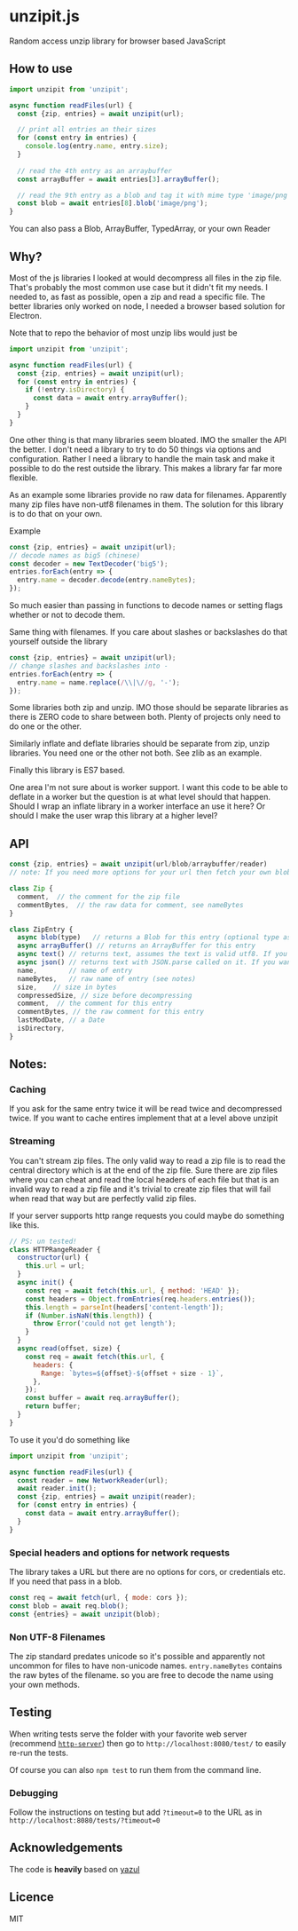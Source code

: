 # unzipit.js

Random access unzip library for browser based JavaScript

## How to use

```js
import unzipit from 'unzipit';

async function readFiles(url) {
  const {zip, entries} = await unzipit(url);

  // print all entries an their sizes
  for (const entry in entries) {
    console.log(entry.name, entry.size);
  }
  
  // read the 4th entry as an arraybuffer
  const arrayBuffer = await entries[3].arrayBuffer();

  // read the 9th entry as a blob and tag it with mime type 'image/png'
  const blob = await entries[8].blob('image/png');
}
```

You can also pass a Blob, ArrayBuffer, TypedArray, or your own Reader

## Why?

Most of the js libraries I looked at would decompress all files in the zip file.
That's probably the most common use case but it didn't fit my needs. I needed
to, as fast as possible, open a zip and read a specific file. The better libraries
only worked on node, I needed a browser based solution for Electron.

Note that to repo the behavior of most unzip libs would just be

```js
import unzipit from 'unzipit';

async function readFiles(url) {
  const {zip, entries} = await unzipit(url);
  for (const entry in entries) {
    if (!entry.isDirectory) {
      const data = await entry.arrayBuffer();
    }
  }
}
```

One other thing is that many libraries seem bloated. IMO the smaller the API the better.
I don't need a library to try to do 50 things via options and configuration. Rather I need
a library to handle the main task and make it possible to do the rest outside the library.
This makes a library far far more flexible.

As an example some libraries provide no raw data for filenames. Apparently many zip files
have non-utf8 filenames in them. The solution for this library is to do that on your own.

Example

```js
const {zip, entries} = await unzipit(url);
// decode names as big5 (chinese)
const decoder = new TextDecoder('big5');
entries.forEach(entry => {
  entry.name = decoder.decode(entry.nameBytes);
});
```
    
So much easier than passing in functions to decode names or setting flags whether or not to decode them.

Same thing with filenames. If you care about slashes or backslashes do that yourself outside the library

```js
const {zip, entries} = await unzipit(url);
// change slashes and backslashes into -
entries.forEach(entry => {
  entry.name = name.replace(/\\|\//g, '-');
});
```

Some libraries both zip and unzip.
IMO those should be separate libraries as there is ZERO code to share between
both. Plenty of projects only need to do one or the other.

Similarly inflate and deflate libraries should be separate from zip, unzip libraries.
You need one or the other not both. See zlib as an example.

Finally this library is ES7 based.

One area I'm not sure about is worker support. I want this code to be able
to deflate in a worker but the question is at what level should that happen.
Should I wrap an inflate library in a worker interface an use it here?
Or should I make the user wrap this library at a higher level?

## API

```js
const {zip, entries} = await unzipit(url/blob/arraybuffer/reader)
// note: If you need more options for your url then fetch your own blob and pass the blob in
```

```js
class Zip {
  comment,  // the comment for the zip file
  commentBytes,  // the raw data for comment, see nameBytes
}
```

```js
class ZipEntry {
  async blob(type)   // returns a Blob for this entry (optional type as in 'image/jpeg'
  async arrayBuffer() // returns an ArrayBuffer for this entry
  async text() // returns text, assumes the text is valid utf8. If you want more options decode arrayBuffer yourself
  async json() // returns text with JSON.parse called on it. If you want more options decode arrayBuffer yourself
  name,        // name of entry
  nameBytes,   // raw name of entry (see notes)
  size,    // size in bytes
  compressedSize, // size before decompressing
  comment,  // the comment for this entry
  commentBytes, // the raw comment for this entry
  lastModDate, // a Date
  isDirectory,
}
```

## Notes:

### Caching

If you ask for the same entry twice it will be read twice and decompressed twice.
If you want to cache entires implement that at a level above unzipit

### Streaming

You can't stream zip files. The only valid way to read a zip file is to read the
central directory which is at the end of the zip file. Sure there are zip files
where you can cheat and read the local headers of each file but that is an invalid
way to read a zip file and it's trivial to create zip files that will fail when
read that way but are perfectly valid zip files.

If your server supports http range requests you could maybe do something like this.

```js
// PS: un tested!
class HTTPRangeReader {
  constructor(url) {
    this.url = url;
  }
  async init() {
    const req = await fetch(this.url, { method: 'HEAD' });
    const headers = Object.fromEntries(req.headers.entries());
    this.length = parseInt(headers['content-length']);
    if (Number.isNaN(this.length)) {
      throw Error('could not get length');
    }
  }
  async read(offset, size) {
    const req = await fetch(this.url, {
      headers: {
        Range: `bytes=${offset}-${offset + size - 1}`,
      },
    });
    const buffer = await req.arrayBuffer();
    return buffer;
  }
}
```

To use it you'd do something like

```js
import unzipit from 'unzipit';

async function readFiles(url) {
  const reader = new NetworkReader(url);
  await reader.init();
  const {zip, entries} = await unzipit(reader);
  for (const entry in entries) {
    const data = await entry.arrayBuffer();
  }
}
``` 

### Special headers and options for network requests

The library takes a URL but there are no options for cors, or credentials etc. 
If you need that pass in a blob.

```js
const req = await fetch(url, { mode: cors });
const blob = await req.blob();
const {entries} = await unzipit(blob);
```

### Non UTF-8 Filenames

The zip standard predates unicode so it's possible and apparently not uncommon for files
to have non-unicode names. `entry.nameBytes` contains the raw bytes of the filename.
so you are free to decode the name using your own methods.

## Testing

When writing tests serve the folder with your favorite web server (recommend [`http-server`](https://www.npmjs.com/package/http-server))
then go to `http://localhost:8080/test/` to easily re-run the tests.

Of course you can also `npm test` to run them from the command line.

### Debugging 

Follow the instructions on testing but add  `?timeout=0` to the URL as in `http://localhost:8080/tests/?timeout=0`

## Acknowledgements

The code is **heavily** based on [yazul](https://github.com/thejoshwolfe/yauzl)

## Licence

MIT
